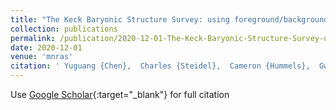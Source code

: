 ```yaml
---
title: "The Keck Baryonic Structure Survey: using foreground/background galaxy pairs to trace the structure and kinematics of circumgalactic neutral hydrogen at z 2"
collection: publications
permalink: /publication/2020-12-01-The-Keck-Baryonic-Structure-Survey-using-foregroundbackground-galaxy-pairs-to-trace-the-structure-and-kinematics-of-circumgalactic-neutral-hydrogen-at-z-2
date: 2020-12-01
venue: 'mnras'
citation: ' Yuguang {Chen},  Charles {Steidel},  Cameron {Hummels},  Gwen {Rudie},  Bili {Dong},  Ryan {Trainor},  Milan {Bogosavljevi{\&apos;c}},  Dawn {Erb},  Max {Pettini},  Naveen {Reddy},  Alice {Shapley},  Allison {Strom},  Rachel {Theios},  Claude-Andr{\&apos;e} {Faucher-Gigu{\`e}re},  Philip {Hopkins},  Du{\v{s}}an {Kere{\v{s}}}, &quot;The Keck Baryonic Structure Survey: using foreground/background galaxy pairs to trace the structure and kinematics of circumgalactic neutral hydrogen at z 2.&quot; mnras, 2020.'
---
```

Use [Google Scholar](https://scholar.google.com/scholar?q=The+Keck+Baryonic+Structure+Survey:+using+foreground/background+galaxy+pairs+to+trace+the+structure+and+kinematics+of+circumgalactic+neutral+hydrogen+at+z+2){:target="_blank"} for full citation